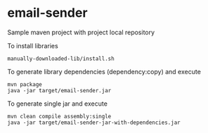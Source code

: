 # email-sender

Sample maven project with project local repository

To install libraries

    manually-downloaded-lib/install.sh

To generate library dependencies (dependency:copy) and execute

    mvn package
    java -jar target/email-sender.jar
    

To generate single jar and execute

    mvn clean compile assembly:single
    java -jar target/email-sender-jar-with-dependencies.jar
